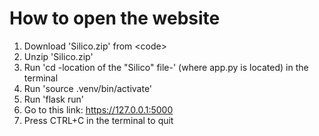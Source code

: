 # How to open the website
1. Download 'Silico.zip' from &#60;code&#62;
2. Unzip 'Silico.zip'
3. Run 'cd -location of the "Silico" file-' (where app.py is located) in the terminal
4. Run 'source .venv/bin/activate'
5. Run 'flask run'
6. Go to this link: https://127.0.0.1:5000
7. Press CTRL+C in the terminal to quit
